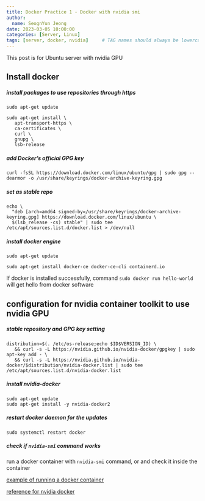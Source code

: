 ```yaml
---
title: Docker Practice 1 - Docker with nvidia smi
author:
  name: SeognYun Jeong
date: 2023-03-05 10:00:00
categories: [Server, Linux]
tags: [server, docker, nvidia]     # TAG names should always be lowercase
---
```


This post is for Ubuntu server with nvidia GPU

## Install docker

##### install packages to use repositories through https
```terminal
sudo apt-get update

sudo apt-get install \
   apt-transport-https \
   ca-certificates \
   curl \
   gnupg \
   lsb-release
```

##### add Docker’s official GPG key
```terminal
curl -fsSL https://download.docker.com/linux/ubuntu/gpg | sudo gpg --dearmor -o /usr/share/keyrings/docker-archive-keyring.gpg
```

##### set as stable repo
```terminal
echo \
  "deb [arch=amd64 signed-by=/usr/share/keyrings/docker-archive-keyring.gpg] https://download.docker.com/linux/ubuntu \
  $(lsb_release -cs) stable" | sudo tee /etc/apt/sources.list.d/docker.list > /dev/null
```

##### install docker engine
```terminal
sudo apt-get update

sudo apt-get install docker-ce docker-ce-cli containerd.io
```

If docker is installed successfully, command
```sudo docker run hello-world``` will get hello from docker software

## configuration for nvidia container toolkit to use nvidia GPU

##### stable repository and GPG key setting
```terminal
distribution=$(. /etc/os-release;echo $ID$VERSION_ID) \
   && curl -s -L https://nvidia.github.io/nvidia-docker/gpgkey | sudo apt-key add - \
   && curl -s -L https://nvidia.github.io/nvidia-docker/$distribution/nvidia-docker.list | sudo tee /etc/apt/sources.list.d/nvidia-docker.list
```

##### install nvidia-docker
```terminal
sudo apt-get update
sudo apt-get install -y nvidia-docker2
```

##### restart docker daemon for the updates
```terminal
sudo systemctl restart docker
```

##### check if ```nvidia-smi``` command works
run a docker container with ```nvidia-smi``` command, or and check it inside the container

[example of running a docker container](http://jeongseong.github.io/posts/Docker-run-excercise/)


[reference for nvidia docker](https://velog.io/@boom109/Nvidia-docker)


<!-- ---
title: TITLE
date: YYYY-MM-DD HH:MM:SS +/-TTTT
2022-11-29 16:38:00 
categories: [TOP_CATEGORIE, SUB_CATEGORIE]
tags: [TAG]     # TAG names should always be lowercase
--- -->
